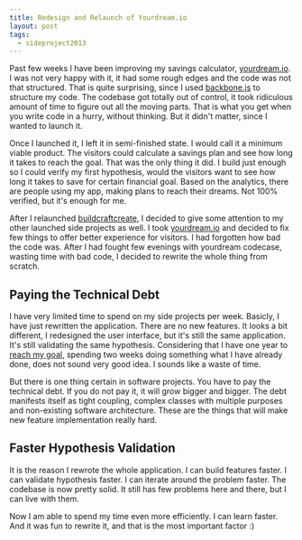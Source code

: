 ```yaml
---
title: Redesign and Relaunch of Yourdream.io
layout: post
tags:
  - sideproject2013
---
```

Past few weeks I have been improving my savings calculator, [yourdream.io](http://www.yourdream.io).
I was not very happy with it, it had some rough edges and the code was not that structured. That is quite
surprising,  since I used [backbone.js](http://documentcloud.github.com/backbone/) to structure my code.
The codebase got totally out of control, it took ridiculous amount of time to figure out all the moving parts.
That is what you get when you write code in a hurry, without thinking. But it didn't matter, since I wanted to launch it.

Once I launched it, I left it in semi-finished state. I would call it a minimum viable product.
The visitors could calculate a savings plan and see how long it takes to reach the goal. That was the only thing it did.
I build just enough so I could verify my first hypothesis, would the visitors want to see how long it takes to save for certain financial goal.
Based on the analytics, there are people using my app, making plans to reach their dreams. Not 100% verified, but
it's enough for me.

After I relaunched [buildcraftcreate](http://www.buildcraftcreate.com), I decided to give some attention to my other launched side projects as well.
I took [yourdream.io](http://www.yourdream.io) and decided to fix few things to offer better experience for visitors. I had forgotten how bad the code was.
After I had fought few evenings with yourdream codecase, wasting time with bad code, I decided to rewrite the whole thing from scratch.

## Paying the Technical Debt ##

I have very limited time to spend on my side projects per week. Basicly, I have just rewritten the application.
There are no new features. It looks a bit different, I redesigned the user interface, but it's still the same application.
It's still validating the same hypothesis. Considering that I have one year to [reach my goal](http://rebelcode.net/2013/01/01/in-2013-i-will-build-a-side-project-that-generates-income.html),
spending two weeks doing something what I have already done, does not sound very good idea. I sounds like a waste of time.

But there is one thing certain in software projects. You have to pay the technical debt. If you do not pay it,
it will grow bigger and bigger. The debt manifests itself as tight coupling, complex classes with multiple purposes and
non-existing software architecture. These are the things that will make new feature implementation really hard.

## Faster Hypothesis Validation ##

It is the reason I rewrote the whole application. I can build features faster. I can validate hypothesis faster.
I can iterate around the problem faster. The codebase is now pretty solid. It still has few problems here and there,
but I can live with them.

Now I am able to spend my time even more efficiently. I can learn faster. And it was fun to rewrite it, and that is the most important factor :)

